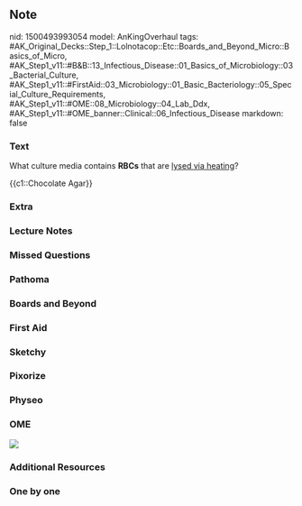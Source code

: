## Note
nid: 1500493993054
model: AnKingOverhaul
tags: #AK_Original_Decks::Step_1::Lolnotacop::Etc::Boards_and_Beyond_Micro::Basics_of_Micro, #AK_Step1_v11::#B&B::13_Infectious_Disease::01_Basics_of_Microbiology::03_Bacterial_Culture, #AK_Step1_v11::#FirstAid::03_Microbiology::01_Basic_Bacteriology::05_Special_Culture_Requirements, #AK_Step1_v11::#OME::08_Microbiology::04_Lab_Ddx, #AK_Step1_v11::#OME_banner::Clinical::06_Infectious_Disease
markdown: false

### Text
What culture media contains <b>RBCs</b> that are <u>lysed via
heating</u>?
<div>
  {{c1::Chocolate Agar}}
</div>

### Extra


### Lecture Notes


### Missed Questions


### Pathoma


### Boards and Beyond


### First Aid


### Sketchy


### Pixorize


### Physeo


### OME
<div class="ome-widget">
  <a href=
  "https://onlinemeded.org/spa/infectious-disease?ref=anki"><img src="_OME_AnkiFlashcards_Topic_2.png"></a>
</div>

### Additional Resources


### One by one

